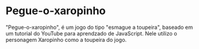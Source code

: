 # Pegue-o-xaropinho
"Pegue-o-xaropinho", é um jogo do tipo "esmague a toupeira", baseado em um tutorial do YouTube para aprendzado de JavaScript. Nele utilizo o personagem Xaropinho como a toupeira do jogo.
